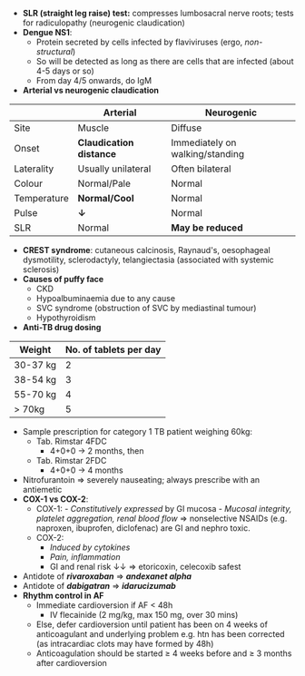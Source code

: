- **SLR (straight leg raise) test:** compresses lumbosacral nerve roots; tests for radiculopathy (neurogenic claudication)
- **Dengue NS1**:
	- Protein secreted by cells infected by flaviviruses (ergo, *non-structural*)
	- So will be detected as long as there are cells that are infected (about 4-5 days or so)
	- From day 4/5 onwards, do IgM
- **Arterial vs neurogenic claudication**

||Arterial|Neurogenic|
|----|----|------------|
|Site|Muscle|Diffuse|
|Onset|**Claudication distance**|Immediately on walking/standing|
|Laterality|Usually unilateral|Often bilateral|
|Colour|Normal/Pale|Normal|
|Temperature|**Normal/Cool**|Normal|
|Pulse|**↓**|Normal|
|SLR|Normal|**May be reduced**|

- **CREST syndrome**: cutaneous calcinosis, Raynaud's, oesophageal dysmotility, sclerodactyly, telangiectasia (associated with systemic sclerosis)
- **Causes of puffy face**
	- CKD
	- Hypoalbuminaemia due to any cause
	- SVC syndrome (obstruction of SVC by mediastinal tumour)
	- Hypothyroidism
- **Anti-TB drug dosing**

|Weight|No. of tablets per day|
|-------|-----|
|30-37 kg| 2|
|38-54 kg| 3|
|55-70 kg| 4|
|> 70kg| 5|

- Sample prescription for category 1 TB patient weighing 60kg:
	- Tab. Rimstar 4FDC
		- 4+0+0 -> 2 months, then
	- Tab. Rimstar 2FDC
		- 4+0+0 -> 4 months
- Nitrofurantoin => severely nauseating; always prescribe with an antiemetic
- **COX-1 vs COX-2**:
	- COX-1: 
			- *Constitutively expressed* by GI mucosa
			- *Mucosal integrity, platelet aggregation, renal blood flow* => nonselective NSAIDs (e.g. naproxen, ibuprofen, diclofenac) are GI and nephro toxic.
	- COX-2:
		- *Induced by cytokines*
		- *Pain, inflammation*
		- GI and renal risk ↓↓ => etoricoxin, celecoxib safest 
- Antidote of ***rivaroxaban*** => ***andexanet alpha***
- Antidote of ***dabigatran*** => ***idarucizumab***
- **Rhythm control in AF**
	- Immediate cardioversion if AF < 48h
		- IV flecainide (2 mg/kg, max 150 mg, over 30 mins)
	- Else, defer cardioversion until patient has been on 4 weeks of anticoagulant and underlying problem e.g. htn has been corrected (as intracardiac clots may have formed by 48h)
	- Anticoagulation should be started ≥ 4 weeks before and ≥ 3 months after cardioversion


